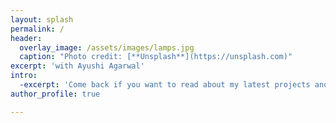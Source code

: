 ```yaml
---
layout: splash
permalink: /
header:
  overlay_image: /assets/images/lamps.jpg
  caption: "Photo credit: [**Unsplash**](https://unsplash.com)"
excerpt: 'with Ayushi Agarwal'
intro:
  -excerpt: 'Come back if you want to read about my latest projects and get updated on recent developments in the field of AI and Semicondictor Industry'
author_profile: true

---
```


